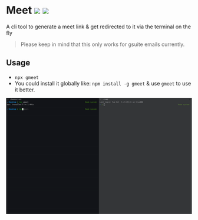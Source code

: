 # Meet ![](https://img.shields.io/badge/google-meets-brightgreen) ![](https://img.shields.io/badge/node-cli-blue)
A cli tool to generate a meet link & get redirected to it via the terminal on the fly
<blockquote> Please keep in mind that this only works for gsuite emails currently.</blockquote>

## Usage

* `npx gmeet`
* You could install it globally like: `npm install -g gmeet` & use `gmeet` to use it better.


![](./assets/gmeet.gif)
